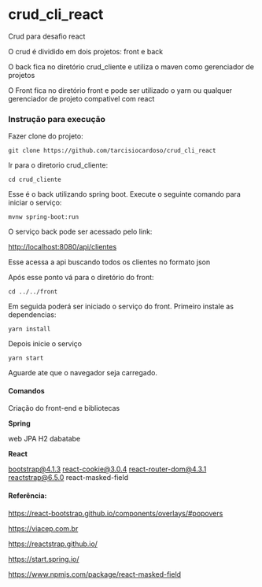 # crud_cli_react
Crud para desafio react

O crud é dividido em dois projetos: front e back

O back fica no diretório crud_cliente e utiliza o maven como gerenciador de projetos

O Front fica no diretório front e pode ser utilizado o yarn ou qualquer gerenciador de projeto compativel com react

### Instrução para execução

Fazer clone do projeto:

`git clone https://github.com/tarcisiocardoso/crud_cli_react`

Ir para o diretorio crud_cliente:

`cd crud_cliente`

Esse é o back utilizando spring boot. Execute o seguinte comando para iniciar o serviço:

`mvnw spring-boot:run`

O serviço back pode ser acessado pelo link:

[http://localhost:8080/api/clientes](http://localhost:8080/api/clientes)

Esse acessa a api buscando todos os clientes no formato json

Após esse ponto vá para o diretório do front:

 `cd ../../front`
 
Em seguida poderá ser iniciado o serviço do front. Primeiro instale as dependencias:

`yarn install`

Depois inicie o serviço

`yarn start`

Aguarde ate que o navegador seja carregado.

#### Comandos
Criação do front-end e bibliotecas

**Spring**

web
JPA
H2 dabatabe

**React**

bootstrap@4.1.3 
react-cookie@3.0.4 
react-router-dom@4.3.1 
reactstrap@6.5.0
react-masked-field


#### Referência:
https://react-bootstrap.github.io/components/overlays/#popovers

https://viacep.com.br

https://reactstrap.github.io/

https://start.spring.io/

https://www.npmjs.com/package/react-masked-field

